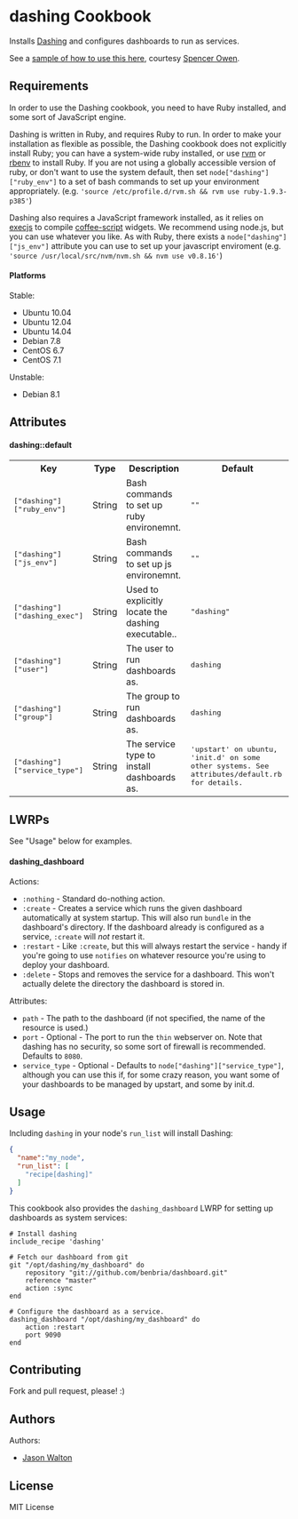dashing Cookbook
================

Installs [Dashing](http://shopify.github.io/dashing/) and configures dashboards to run as services.

See a [sample of how to use this here](https://gist.github.com/spuder/519e605a03eab9c2a136), courtesy [Spencer Owen](https://github.com/spuder).

Requirements
------------

In order to use the Dashing cookbook, you need to have Ruby installed, and some sort of JavaScript
engine.

Dashing is written in Ruby, and requires Ruby to run.  In order to make your installation as
flexible as possible, the Dashing cookbook does not explicitly install Ruby; you can have a
system-wide ruby installed, or use [rvm](https://rvm.io/) or
[rbenv](https://github.com/sstephenson/rbenv) to install Ruby.  If you are not using a globally
accessible version of ruby, or don't want to use the system default, then set
`node["dashing"]["ruby_env"]` to a set of bash commands to set up your environment appropriately.
(e.g. `'source /etc/profile.d/rvm.sh && rvm use ruby-1.9.3-p385'`)

Dashing also requires a JavaScript framework installed, as it relies on
[execjs](https://github.com/sstephenson/execjs) to compile [coffee-script](http://coffeescript.org/)
widgets.  We recommend using node.js, but you can use whatever you like.  As with Ruby, there exists
a `node["dashing"]["js_env"]` attribute you can use to set up your javascript enviroment
(e.g. `'source /usr/local/src/nvm/nvm.sh && nvm use v0.8.16'`)

#### Platforms
Stable:

* Ubuntu 10.04
* Ubuntu 12.04
* Ubuntu 14.04
* Debian 7.8
* CentOS 6.7
* CentOS 7.1

Unstable:

* Debian 8.1

Attributes
----------
#### dashing::default
<table>
  <tr>
    <th>Key</th>
    <th>Type</th>
    <th>Description</th>
    <th>Default</th>
  </tr>
  <tr>
    <td><tt>["dashing"]["ruby_env"]</tt></td>
    <td>String</td>
    <td>Bash commands to set up ruby environemnt.</td>
    <td><tt>""</tt></td>
  </tr>
  <tr>
    <td><tt>["dashing"]["js_env"]</tt></td>
    <td>String</td>
    <td>Bash commands to set up js environemnt.</td>
    <td><tt>""</tt></td>
  </tr>
  <tr>
    <td><tt>["dashing"]["dashing_exec"]</tt></td>
    <td>String</td>
    <td>Used to explicitly locate the dashing executable..</td>
    <td><tt>"dashing"</tt></td>
  </tr>
  <tr>
    <td><tt>["dashing"]["user"]</tt></td>
    <td>String</td>
    <td>The user to run dashboards as.</td>
    <td><tt>dashing</tt></td>
  </tr>
  <tr>
    <td><tt>["dashing"]["group"]</tt></td>
    <td>String</td>
    <td>The group to run dashboards as.</td>
    <td><tt>dashing</tt></td>
  </tr>
  <tr>
    <td><tt>["dashing"]["service_type"]</tt></td>
    <td>String</td>
    <td>The service type to install dashboards as.</td>
    <td><tt>'upstart' on ubuntu, 'init.d' on some other systems. See attributes/default.rb for details.</tt></td>
  </tr>
</table>

LWRPs
-----

See "Usage" below for examples.

#### dashing_dashboard

Actions:

* `:nothing` - Standard do-nothing action.
* `:create` - Creates a service which runs the given dashboard automatically at system startup.
  This will also run `bundle` in the dashboard's directory.  If the dashboard already is configured
  as a service, `:create` will *not* restart it.
* `:restart` - Like `:create`, but this will always restart the service - handy if you're going to
  use `notifies` on whatever resource you're using to deploy your dashboard.
* `:delete` - Stops and removes the service for a dashboard.  This won't actually delete the
  directory the dashboard is stored in.

Attributes:

* `path` - The path to the dashboard (if not specified, the name of the resource is used.)
* `port` - Optional - The port to run the `thin` webserver on.  Note that dashing has no security,
  so some sort of firewall is recommended.  Defaults to `8080`.
* `service_type` - Optional - Defaults to `node["dashing"]["service_type"]`, although you can use
  this if, for some crazy reason, you want some of your dashboards to be managed by upstart, and
  some by init.d.


Usage
-----
Including `dashing` in your node's `run_list` will install Dashing:

```json
{
  "name":"my_node",
  "run_list": [
    "recipe[dashing]"
  ]
}
```

This cookbook also provides the `dashing_dashboard` LWRP for setting up dashboards as system
services:

    # Install dashing
    include_recipe 'dashing'

    # Fetch our dashboard from git
    git "/opt/dashing/my_dashboard" do
        repository "git://github.com/benbria/dashboard.git"
        reference "master"
        action :sync
    end

    # Configure the dashboard as a service.
    dashing_dashboard "/opt/dashing/my_dashboard" do
        action :restart
        port 9090
    end


Contributing
------------
Fork and pull request, please! :)

Authors
-------------------
Authors:
* [Jason Walton](mailto:jwalton@benbria.ca)

License
-------
MIT License
